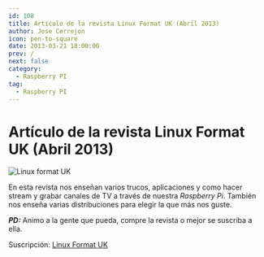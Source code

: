 ```yaml
---
id: 108
title: Artículo de la revista Linux Format UK (Abril 2013)
author: Jose Cerrejon
icon: pen-to-square
date: 2013-03-21 18:00:00
prev: /
next: false
category:
  - Raspberry PI
tag:
  - Raspberry PI
---
```


# Artículo de la revista Linux Format UK (Abril 2013)

![Linux format UK](/images/Linux_Format_UK_2013-04.jpg)

En esta revista nos enseñan varios trucos, aplicaciones y como hacer stream y grabar canales de TV a través de nuestra *Raspberry Pi*. También nos enseña varias distribuciones para elegir la que más nos guste.

***PD:*** Animo a la gente que pueda, compre la revista o mejor se suscriba a ella.

Suscripción: [Linux Format UK](http://www.myfavouritemagazines.co.uk/content/lp/linuxformat/)